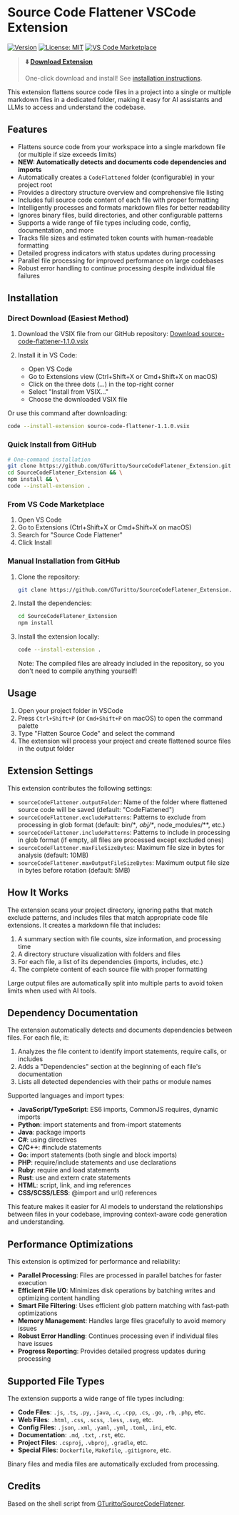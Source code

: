 # Source Code Flattener VSCode Extension

[![Version](https://img.shields.io/badge/version-1.1.0-blue.svg)](https://github.com/GTuritto/SourceCodeFlatener_Extension/releases)
[![License: MIT](https://img.shields.io/badge/License-MIT-yellow.svg)](https://github.com/GTuritto/SourceCodeFlatener_Extension/blob/main/LICENSE)
[![VS Code Marketplace](https://img.shields.io/badge/VS%20Code-Marketplace-blue.svg)](https://marketplace.visualstudio.com/items?itemName=GTuritto.source-code-flattener)

> **⬇️ [Download Extension](https://github.com/GTuritto/SourceCodeFlatener_Extension/raw/main/source-code-flattener-1.1.0.vsix)**
>
> One-click download and install! See [installation instructions](#direct-download-easiest-method).

This extension flattens source code files in a project into a single or multiple markdown files in a dedicated folder, making it easy for AI assistants and LLMs to access and understand the codebase.

## Features

- Flattens source code from your workspace into a single markdown file (or multiple if size exceeds limits)
- **NEW: Automatically detects and documents code dependencies and imports**
- Automatically creates a `CodeFlattened` folder (configurable) in your project root
- Provides a directory structure overview and comprehensive file listing
- Includes full source code content of each file with proper formatting
- Intelligently processes and formats markdown files for better readability
- Ignores binary files, build directories, and other configurable patterns
- Supports a wide range of file types including code, config, documentation, and more
- Tracks file sizes and estimated token counts with human-readable formatting
- Detailed progress indicators with status updates during processing
- Parallel file processing for improved performance on large codebases
- Robust error handling to continue processing despite individual file failures

## Installation

### Direct Download (Easiest Method)

1. Download the VSIX file from our GitHub repository: [Download source-code-flattener-1.1.0.vsix](https://github.com/GTuritto/SourceCodeFlatener_Extension/raw/main/source-code-flattener-1.1.0.vsix)

2. Install it in VS Code:
   - Open VS Code
   - Go to Extensions view (Ctrl+Shift+X or Cmd+Shift+X on macOS)
   - Click on the three dots (...) in the top-right corner
   - Select "Install from VSIX..."
   - Choose the downloaded VSIX file

Or use this command after downloading:

```bash
code --install-extension source-code-flattener-1.1.0.vsix
```

### Quick Install from GitHub

```bash
# One-command installation
git clone https://github.com/GTuritto/SourceCodeFlatener_Extension.git && \
cd SourceCodeFlatener_Extension && \
npm install && \
code --install-extension .
```

### From VS Code Marketplace

1. Open VS Code
2. Go to Extensions (Ctrl+Shift+X or Cmd+Shift+X on macOS)
3. Search for "Source Code Flattener"
4. Click Install

### Manual Installation from GitHub

1. Clone the repository:

   ```bash
   git clone https://github.com/GTuritto/SourceCodeFlatener_Extension.git
   ```

2. Install the dependencies:

   ```bash
   cd SourceCodeFlatener_Extension
   npm install
   ```

3. Install the extension locally:

   ```bash
   code --install-extension .
   ```

   Note: The compiled files are already included in the repository, so you don't need to compile anything yourself!

## Usage

1. Open your project folder in VSCode
2. Press `Ctrl+Shift+P` (or `Cmd+Shift+P` on macOS) to open the command palette
3. Type "Flatten Source Code" and select the command
4. The extension will process your project and create flattened source files in the output folder

## Extension Settings

This extension contributes the following settings:

- `sourceCodeFlattener.outputFolder`: Name of the folder where flattened source code will be saved (default: "CodeFlattened")
- `sourceCodeFlattener.excludePatterns`: Patterns to exclude from processing in glob format (default: bin/\**, obj/\**, node_modules/\**, etc.)
- `sourceCodeFlattener.includePatterns`: Patterns to include in processing in glob format (if empty, all files are processed except excluded ones)
- `sourceCodeFlattener.maxFileSizeBytes`: Maximum file size in bytes for analysis (default: 10MB)
- `sourceCodeFlattener.maxOutputFileSizeBytes`: Maximum output file size in bytes before rotation (default: 5MB)

## How It Works

The extension scans your project directory, ignoring paths that match exclude patterns, and includes files that match appropriate code file extensions. It creates a markdown file that includes:

1. A summary section with file counts, size information, and processing time
2. A directory structure visualization with folders and files
3. For each file, a list of its dependencies (imports, includes, etc.)
4. The complete content of each source file with proper formatting

Large output files are automatically split into multiple parts to avoid token limits when used with AI tools.

## Dependency Documentation

The extension automatically detects and documents dependencies between files. For each file, it:

1. Analyzes the file content to identify import statements, require calls, or includes
2. Adds a "Dependencies" section at the beginning of each file's documentation
3. Lists all detected dependencies with their paths or module names

Supported languages and import types:

- **JavaScript/TypeScript**: ES6 imports, CommonJS requires, dynamic imports
- **Python**: import statements and from-import statements
- **Java**: package imports
- **C#**: using directives
- **C/C++**: #include statements
- **Go**: import statements (both single and block imports)
- **PHP**: require/include statements and use declarations
- **Ruby**: require and load statements
- **Rust**: use and extern crate statements
- **HTML**: script, link, and img references
- **CSS/SCSS/LESS**: @import and url() references

This feature makes it easier for AI models to understand the relationships between files in your codebase, improving context-aware code generation and understanding.

## Performance Optimizations

This extension is optimized for performance and reliability:

- **Parallel Processing**: Files are processed in parallel batches for faster execution
- **Efficient File I/O**: Minimizes disk operations by batching writes and optimizing content handling
- **Smart File Filtering**: Uses efficient glob pattern matching with fast-path optimizations
- **Memory Management**: Handles large files gracefully to avoid memory issues
- **Robust Error Handling**: Continues processing even if individual files have issues
- **Progress Reporting**: Provides detailed progress updates during processing

## Supported File Types

The extension supports a wide range of file types including:

- **Code Files**: `.js`, `.ts`, `.py`, `.java`, `.c`, `.cpp`, `.cs`, `.go`, `.rb`, `.php`, etc.
- **Web Files**: `.html`, `.css`, `.scss`, `.less`, `.svg`, etc.
- **Config Files**: `.json`, `.xml`, `.yaml`, `.yml`, `.toml`, `.ini`, etc.
- **Documentation**: `.md`, `.txt`, `.rst`, etc.
- **Project Files**: `.csproj`, `.vbproj`, `.gradle`, etc.
- **Special Files**: `Dockerfile`, `Makefile`, `.gitignore`, etc.

Binary files and media files are automatically excluded from processing.

## Credits

Based on the shell script from [GTuritto/SourceCodeFlatener](https://github.com/GTuritto/SourceCodeFlatener).
